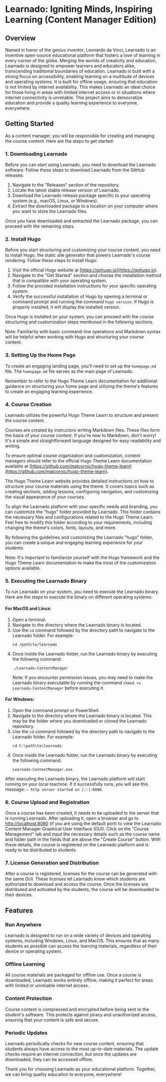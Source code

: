 # Learnado: Igniting Minds, Inspiring Learning (Content Manager Edition)

## Overview

Named in honor of the genius inventor, Leonardo da Vinci, Learnado is an inventive open-source educational platform that fosters a love of learning in every corner of the globe. Merging the worlds of creativity and education, Learnado is designed to empower learners and educators alike, transcending traditional boundaries of education. Learnado is built with a strong focus on accessibility, enabling learning on a multitude of devices and operating systems. It is built for offline usage, ensuring that education is not limited by internet availability. This makes Learnado an ideal choice for those living in areas with limited internet access or in situations where internet connectivity is unreliable. This project aims to democratize education and provide a quality learning experience to everyone, everywhere.

## Getting Started

As a content manager, you will be responsible for creating and managing the course content. Here are the steps to get started:

### 1. Downloading Learnado

Before you can start using Learnado, you need to download the Learnado software. Follow these steps to download Learnado from the GitHub releases:

1. Navigate to the "Releases" section of the repository.
2. Locate the latest stable release version of Learnado.
3. Download the Learnado release package specific to your operating system (e.g., macOS, Linux, or Windows).
4. Extract the downloaded package to a location on your computer where you want to store the Learnado files.

Once you have downloaded and extracted the Learnado package, you can proceed with the remaining steps.

### 2. Install Hugo

Before you start structuring and customizing your course content, you need to install Hugo, the static site generator that powers Learnado's course rendering. Follow these steps to install Hugo:

1. Visit the official Hugo website at [https://gohugo.io](https://gohugo.io).
2. Navigate to the "Get Started" section and choose the installation method that is compatible with your operating system.
3. Follow the provided installation instructions for your specific operating system.
4. Verify the successful installation of Hugo by opening a terminal or command prompt and running the command `hugo version`. If Hugo is properly installed, it will display the installed version.

Once Hugo is installed on your system, you can proceed with the course structuring and customization steps mentioned in the following sections.

Note: Familiarity with basic command-line operations and Markdown syntax will be helpful when working with Hugo and structuring your course content.

### 3. Setting Up the Home Page

To create an engaging landing page, you'll need to set up the `homepage.md` file. The `homepage.md` file serves as the main page of Learnado.

Remember to refer to the Hugo Theme Learn documentation for additional guidance on structuring your home page and utilizing the theme's features to create an engaging learning experience.

### 4. Course Creation

Learnado utilizes the powerful Hugo Theme Learn to structure and present the course content. 

Courses are created by instructors writing Markdown files. These files form the basis of your course content. If you're new to Markdown, don't worry! It's a simple and straightforward language designed for easy readability and writing.

To ensure optimal course organization and customization, content managers should refer to the official Hugo Theme Learn documentation available at [https://github.com/matcornic/hugo-theme-learn](https://github.com/matcornic/hugo-theme-learn).

The Hugo Theme Learn website provides detailed instructions on how to structure your course materials using the theme. It covers topics such as creating sections, adding lessons, configuring navigation, and customizing the visual appearance of your courses.

To align the Learnado platform with your specific needs and branding, you can customize the "hugo" folder provided by Learnado. This folder contains the necessary files and configurations related to the Hugo Theme Learn. Feel free to modify this folder according to your requirements, including changing the theme's colors, fonts, layouts, and more.

By following the guidelines and customizing the Learnado "hugo" folder, you can create a unique and engaging learning experience for your students.

Note: It's important to familiarize yourself with the Hugo framework and the Hugo Theme Learn documentation to make the most of the customization options available.

### 5. Executing the Learnado Binary

To run Learnado on your system, you need to execute the Learnado binary. Here are the steps to execute the binary on different operating systems:

#### For MacOS and Linux:
1. Open a terminal.
2. Navigate to the directory where the Learnado binary is located.
3. Use the `cd` command followed by the directory path to navigate to the Learnado folder. For example:
   ```
   cd /path/to/learnado
   ```
4. Once inside the Learnado folder, run the Learnado binary by executing the following command:
   ```
   ./Learnado-ContentManager
   ```
   Note: If you encounter permission issues, you may need to make the Learnado binary executable by running the command `chmod +x Learnado-ContentManager` before executing it.

#### For Windows:
1. Open the command prompt or PowerShell.
2. Navigate to the directory where the Learnado binary is located. This may be the folder where you downloaded or cloned the Learnado repository.
3. Use the `cd` command followed by the directory path to navigate to the Learnado folder. For example:
   ```
   cd C:\path\to\learnado
   ```
4. Once inside the Learnado folder, run the Learnado binary by executing the following command:
   ```
   Learnado-ContentManager.exe
   ```

After executing the Learnado binary, the Learnado platform will start running on your local machine. If it successfully runs, you will see this message: `⇨ http server started on [::]:8080`.

### 6. Course Upload and Registration

Once a course has been created, it needs to be uploaded to the server that is running Learnado. After uploading it, open a browser and go to [http://localhost:8080](http://localhost:8080) (if you are using the default port) to view the Learnado Content Manager Graphical User Interface (GUI). Click on the "Course Management" tab and input the necessary details such as the course name and folder path in the fields that are above the "Create Course" button. With these details, the course is registered on the Learnado platform and is ready to be distributed to students.

### 7. License Generation and Distribution

After a course is registered, licenses for the course can be generated with the same GUI. These licenses let Learnado know which students are authorized to download and access the course. Once the licenses are distributed and activated by the students, the course will be downloaded to their devices.

## Features

### Run Anywhere

Learnado is designed to run on a wide variety of devices and operating systems, including Windows, Linux, and MacOS. This ensures that as many students as possible can access the learning materials, regardless of their device or operating system.

### Offline Learning

All course materials are packaged for offline use. Once a course is downloaded, Learnado works entirely offline, making it perfect for areas with limited or unreliable internet access.

### Content Protection

Course content is compressed and encrypted before being sent to the student's software. This protects against piracy and unauthorized access, ensuring that your content is safe and secure.

### Periodic Updates

Learnado periodically checks for new course content, ensuring that students always have access to the most up-to-date materials. The update checks require an internet connection, but once the updates are downloaded, they can be accessed offline.

Thank you for choosing Learnado as your educational platform. Together, we can bring quality education to everyone, everywhere!